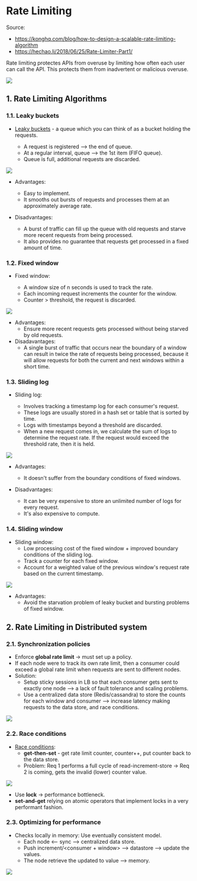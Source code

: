# Rate Limiting

Source:

- <https://konghq.com/blog/how-to-design-a-scalable-rate-limiting-algorithm>
- <https://hechao.li/2018/06/25/Rate-Limiter-Part1/>

Rate limiting protectes APIs from overuse by limiting how often each user can call the API. This protects them from inadvertent or malicious overuse.

![](https://2tjosk2rxzc21medji3nfn1g-wpengine.netdna-ssl.com/wp-content/uploads/2017/12/01-rate-limit-kong.png)

## 1. Rate Limiting Algorithms

### 1.1. Leaky buckets

- [Leaky buckets](https://en.wikipedia.org/wiki/Leaky_bucket) - a queue which you can think of as a bucket holding the requests.

  - A request is registered --> the end of queue.
  - At a regular interval, queue --> the 1st item (FIFO queue).
  - Queue is full, additional requests are discarded.

![](https://2tjosk2rxzc21medji3nfn1g-wpengine.netdna-ssl.com/wp-content/uploads/2017/12/02-rate-limit-kong.png)

- Advantages:

  - Easy to implement.
  - It smooths out bursts of requests and processes them at an approximately average rate.

- Disadvantages:
  - A burst of traffic can fill up the queue with old requests and starve more recent requests from being processed.
  - It also provides no guarantee that requests get processed in a fixed amount of time.

### 1.2. Fixed window

- Fixed window:

  - A window size of n seconds is used to track the rate.
  - Each incoming request increments the counter for the window.
  - Counter > threshold, the request is discarded.

![](https://2tjosk2rxzc21medji3nfn1g-wpengine.netdna-ssl.com/wp-content/uploads/2017/12/03-rate-limit-kong.png)

- Advantages:
  - Ensure more recent requests gets processed without being starved by old requests.
- Disadavantages:
  - A single burst of traffic that occurs near the boundary of a window can result in twice the rate of requests being processed, because it will allow requests for both the current and next windows within a short time.

### 1.3. Sliding log

- Sliding log:

  - Involves tracking a timestamp log for each consumer's request.
  - These logs are usually stored in a hash set or table that is sorted by time.
  - Logs with timestamps beyond a threshold are discarded.
  - When a new request comes in, we calculate the sum of logs to determine the request rate. If the request would exceed the threshold rate, then it is held.

![](https://2tjosk2rxzc21medji3nfn1g-wpengine.netdna-ssl.com/wp-content/uploads/2017/12/04-rate-limit-kong.png)

- Advantages:

  - It doesn't suffer from the boundary conditions of fixed windows.

- Disadvantages:
  - It can be very expensive to store an unlimited number of logs for every request.
  - It's also expensive to compute.

### 1.4. Sliding window

- Sliding window:
  - Low processing cost of the fixed window + improved boundary conditions of the sliding log.
  - Track a counter for each fixed window.
  - Account for a weighted value of the previous window's request rate based on the current timestamp.

![](https://2tjosk2rxzc21medji3nfn1g-wpengine.netdna-ssl.com/wp-content/uploads/2017/12/05-rate-limit-kong.png)

- Advantages:
  - Avoid the starvation problem of leaky bucket and bursting problems of fixed window.

## 2. Rate Limiting in Distributed system

### 2.1. Synchronization policies

- Enforce **global rate limit** -> must set up a policy.
- If each node were to track its own rate limit, then a consumer could exceed a global rate limit when requests are sent to different nodes.
- Solution:
  - Setup sticky sessions in LB so that each consumer gets sent to exactly one node --> a lack of fault tolerance and scaling problems.
  - Use a centralized data store (Redis/cassandra) to store the counts for each window and consumer --> increase latency making requests to the data store, and race conditions.

![](https://2tjosk2rxzc21medji3nfn1g-wpengine.netdna-ssl.com/wp-content/uploads/2017/12/06-rate-limit-kong.png)

### 2.2. Race conditions

- [Race conditions](https://en.wikipedia.org/wiki/Race_condition):
  - **get-then-set** - get rate limit counter, counter++, put counter back to the data store.
  - Problem: Req 1 performs a full cycle of read-increment-store -> Req 2 is coming, gets the invalid (lower) counter value.

![](https://2tjosk2rxzc21medji3nfn1g-wpengine.netdna-ssl.com/wp-content/uploads/2017/12/06-2-rate-limit-kong.png)

- Use **lock** -> performance bottleneck.
- **set-and-get** relying on atomic operators that implement locks in a very performant fashion.

### 2.3. Optimizing for performance

- Checks locally in memory: Use eventually consistent model.
  - Each node <-- sync --> centralized data store.
  - Push increment/<consumer + window> --> datastore --> update the values.
  - The node retrieve the updated to value --> memory.

![](https://2tjosk2rxzc21medji3nfn1g-wpengine.netdna-ssl.com/wp-content/uploads/2017/12/07-rate-limit-kong.png)
